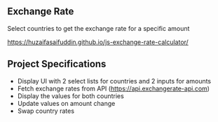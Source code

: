## Exchange Rate

Select countries to get the exchange rate for a specific amount

https://huzaifasaifuddin.github.io/js-exchange-rate-calculator/

## Project Specifications

- Display UI with 2 select lists for countries and 2 inputs for amounts
- Fetch exchange rates from API (https://api.exchangerate-api.com)
- Display the values for both countries
- Update values on amount change
- Swap country rates
